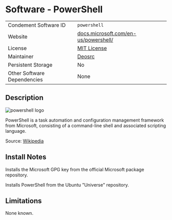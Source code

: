 # Software - PowerShell

|                             |                                                                                      |
| --------------------------- | ------------------------------------------------------------------------------------ |
| Condement Software ID       | `powershell`                                                                         |
| Website                     | [docs.microsoft.com/en-us/powershell/](https://docs.microsoft.com/en-us/powershell/) |
| License                     | [MIT License](https://github.com/PowerShell/PowerShell/blob/master/LICENSE.txt)      |
| Maintainer                  | [Deosrc](https://github.com/deosrc)                                                  |
| Persistent Storage          | No                                                                                   |
| Other Software Dependencies | None                                                                                 |

## Description

![powershell logo](https://upload.wikimedia.org/wikipedia/commons/thumb/a/af/PowerShell_Core_6.0_icon.png/64px-PowerShell_Core_6.0_icon.png)

PowerShell is a task automation and configuration management framework from
Microsoft, consisting of a command-line shell and associated scripting
language.

Source: [Wikipedia](https://en.wikipedia.org/wiki/PowerShell)

## Install Notes

Installs the Microsoft GPG key from the official Microsoft package repository.

Installs PowerShell from the Ubuntu "Universe" repository.

## Limitations

None known.
